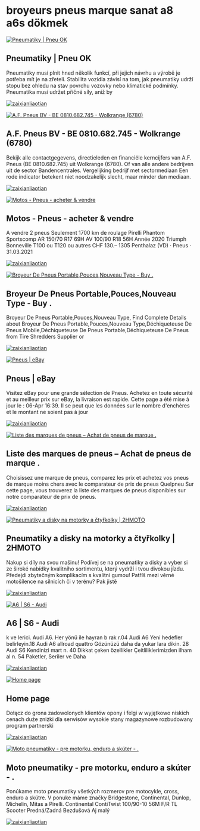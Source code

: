 # broyeurs pneus marque sanat a8 a6s dökmek
<a href="https://mnn.zoosnet.net/LR/Chatpre.aspx?id=MNN94995150&p=https://topgrinding.com/" target="_blank">![Pneumatiky | Pneu OK](https://github.com/technlg/images/blob/main/6.jpg)</a>
## Pneumatiky | Pneu OK
Pneumatiky musí plnit hned několik funkcí, při jejich návrhu a výrobě je potřeba mít je na zřeteli. Stabilita vozidla závisí na tom, jak pneumatiky udrží stopu bez ohledu na stav povrchu vozovky nebo klimatické podmínky. Pneumatika musí udržet příčné síly, aniž by 
<a href="https://mnn.zoosnet.net/LR/Chatpre.aspx?id=MNN94995150&p=https://topgrinding.com/" target="_blank"><img src="https://github.com/technlg/images/raw/main/chat11.jpg" alt="zaixianliaotian"/></a><a href="//whatsapp.shibangsoft.com/WhatsApp.php" ><img src="https://github.com/technlg/images/raw/main/chat11.png" alt=""></a>
<a href="https://mnn.zoosnet.net/LR/Chatpre.aspx?id=MNN94995150&p=https://topgrinding.com/" target="_blank">![A.F. Pneus BV - BE 0810.682.745 - Wolkrange (6780)](https://github.com/technlg/images/blob/main/22.jpg)</a>
## A.F. Pneus BV - BE 0810.682.745 - Wolkrange (6780)
Bekijk alle contactgegevens, directieleden en financiële kerncijfers van A.F. Pneus (BE 0810.682.745) uit Wolkrange (6780). Of van alle andere bedrijven uit de sector Bandencentrales. Vergelijking bedrijf met sectormediaan Een rode indicator betekent niet noodzakelijk slecht, maar minder dan mediaan.
<a href="https://mnn.zoosnet.net/LR/Chatpre.aspx?id=MNN94995150&p=https://topgrinding.com/" target="_blank"><img src="https://github.com/technlg/images/raw/main/chat11.jpg" alt="zaixianliaotian"/></a><a href="//whatsapp.shibangsoft.com/WhatsApp.php" ><img src="https://github.com/technlg/images/raw/main/chat11.png" alt=""></a>
<a href="https://mnn.zoosnet.net/LR/Chatpre.aspx?id=MNN94995150&p=https://topgrinding.com/" target="_blank">![Motos - Pneus - acheter & vendre](https://github.com/technlg/images/blob/main/33.jpg)</a>
## Motos - Pneus - acheter & vendre
A vendre 2 pneus Seulement 1700 km de roulage Pirelli Phantom Sportscomp AR 150/70 R17 69H AV 100/90 R18 56H Année 2020 Triumph Bonneville T100 ou T120 ou autres CHF 130.– 1305 Penthalaz (VD) · Pneus · 31.03.2021
<a href="https://mnn.zoosnet.net/LR/Chatpre.aspx?id=MNN94995150&p=https://topgrinding.com/" target="_blank"><img src="https://github.com/technlg/images/raw/main/chat11.jpg" alt="zaixianliaotian"/></a><a href="//whatsapp.shibangsoft.com/WhatsApp.php" ><img src="https://github.com/technlg/images/raw/main/chat11.png" alt=""></a>
<a href="https://mnn.zoosnet.net/LR/Chatpre.aspx?id=MNN94995150&p=https://topgrinding.com/" target="_blank">![Broyeur De Pneus Portable,Pouces,Nouveau Type - Buy .](https://github.com/technlg/images/blob/main/26.jpg)</a>
## Broyeur De Pneus Portable,Pouces,Nouveau Type - Buy .
Broyeur De Pneus Portable,Pouces,Nouveau Type, Find Complete Details about Broyeur De Pneus Portable,Pouces,Nouveau Type,Déchiqueteuse De Pneus Mobile,Déchiqueteuse De Pneus Portable,Déchiqueteuse De Pneus from Tire Shredders Supplier or
<a href="https://mnn.zoosnet.net/LR/Chatpre.aspx?id=MNN94995150&p=https://topgrinding.com/" target="_blank"><img src="https://github.com/technlg/images/raw/main/chat11.jpg" alt="zaixianliaotian"/></a><a href="//whatsapp.shibangsoft.com/WhatsApp.php" ><img src="https://github.com/technlg/images/raw/main/chat11.png" alt=""></a>
<a href="https://mnn.zoosnet.net/LR/Chatpre.aspx?id=MNN94995150&p=https://topgrinding.com/" target="_blank">![Pneus | eBay](https://github.com/technlg/images/blob/main/30.jpg)</a>
## Pneus | eBay
Visitez eBay pour une grande sélection de Pneus. Achetez en toute sécurité et au meilleur prix sur eBay, la livraison est rapide. Cette page a été mise à jour le : 06-Apr 16:39. Il se peut que les données sur le nombre d'enchères et le montant ne soient pas à jour 
<a href="https://mnn.zoosnet.net/LR/Chatpre.aspx?id=MNN94995150&p=https://topgrinding.com/" target="_blank"><img src="https://github.com/technlg/images/raw/main/chat11.jpg" alt="zaixianliaotian"/></a><a href="//whatsapp.shibangsoft.com/WhatsApp.php" ><img src="https://github.com/technlg/images/raw/main/chat11.png" alt=""></a>
<a href="https://mnn.zoosnet.net/LR/Chatpre.aspx?id=MNN94995150&p=https://topgrinding.com/" target="_blank">![Liste des marques de pneus – Achat de pneus de marque .](https://github.com/technlg/images/blob/main/49.jpg)</a>
## Liste des marques de pneus – Achat de pneus de marque .
Choisissez une marque de pneus, comparez les prix et achetez vos pneus de marque moins chers avec le comparateur de prix de pneus Quelpneu Sur cette page, vous trouverez la liste des marques de pneus disponibles sur notre comparateur de prix de pneus.
<a href="https://mnn.zoosnet.net/LR/Chatpre.aspx?id=MNN94995150&p=https://topgrinding.com/" target="_blank"><img src="https://github.com/technlg/images/raw/main/chat11.jpg" alt="zaixianliaotian"/></a><a href="//whatsapp.shibangsoft.com/WhatsApp.php" ><img src="https://github.com/technlg/images/raw/main/chat11.png" alt=""></a>
<a href="https://mnn.zoosnet.net/LR/Chatpre.aspx?id=MNN94995150&p=https://topgrinding.com/" target="_blank">![Pneumatiky a disky na motorky a čtyřkolky | 2HMOTO](https://github.com/technlg/images/blob/main/66.jpg)</a>
## Pneumatiky a disky na motorky a čtyřkolky | 2HMOTO
Nakup si díly na svou mašinu! Podívej se na pneumatiky a disky a vyber si ze široké nabídky kvalitního sortimentu, který vydrží i tvou divokou jízdu. Předejdi zbytečným komplikacím s kvalitní gumou! Patříš mezi věrné motošílence na silnicích či v terénu? Pak jistě 
<a href="https://mnn.zoosnet.net/LR/Chatpre.aspx?id=MNN94995150&p=https://topgrinding.com/" target="_blank"><img src="https://github.com/technlg/images/raw/main/chat11.jpg" alt="zaixianliaotian"/></a><a href="//whatsapp.shibangsoft.com/WhatsApp.php" ><img src="https://github.com/technlg/images/raw/main/chat11.png" alt=""></a>
<a href="https://mnn.zoosnet.net/LR/Chatpre.aspx?id=MNN94995150&p=https://topgrinding.com/" target="_blank">![A6 | S6 - Audi](https://github.com/technlg/images/blob/main/63.jpg)</a>
## A6 | S6 - Audi
k ve lerici. Audi A6. Her yönü ile hayran b rak r.04 Audi A6 Yeni hedefler belirleyin.18 Audi A6 allroad quattro Gözünüzü daha da yukar lara dikin. 28 Audi S6 Kendinizi mart n. 40 Dikkat çeken özellikler Çeitliliklerimizden ilham al n. 54 Paketler, Seriler ve Daha
<a href="https://mnn.zoosnet.net/LR/Chatpre.aspx?id=MNN94995150&p=https://topgrinding.com/" target="_blank"><img src="https://github.com/technlg/images/raw/main/chat11.jpg" alt="zaixianliaotian"/></a><a href="//whatsapp.shibangsoft.com/WhatsApp.php" ><img src="https://github.com/technlg/images/raw/main/chat11.png" alt=""></a>
<a href="https://mnn.zoosnet.net/LR/Chatpre.aspx?id=MNN94995150&p=https://topgrinding.com/" target="_blank">![Home page](https://github.com/technlg/images/blob/main/65.jpg)</a>
## Home page
Dołącz do grona zadowolonych klientów opony i felgi w wyjątkowo niskich cenach duże zniżki dla serwisów wysokie stany magazynowe rozbudowany program partnerski 
<a href="https://mnn.zoosnet.net/LR/Chatpre.aspx?id=MNN94995150&p=https://topgrinding.com/" target="_blank"><img src="https://github.com/technlg/images/raw/main/chat11.jpg" alt="zaixianliaotian"/></a><a href="//whatsapp.shibangsoft.com/WhatsApp.php" ><img src="https://github.com/technlg/images/raw/main/chat11.png" alt=""></a>
<a href="https://mnn.zoosnet.net/LR/Chatpre.aspx?id=MNN94995150&p=https://topgrinding.com/" target="_blank">![Moto pneumatiky - pre motorku, enduro a skúter - .](https://github.com/technlg/images/blob/main/28.jpg)</a>
## Moto pneumatiky - pre motorku, enduro a skúter - .
Ponúkame moto pneumatiky všetkých rozmerov pre motocykle, cross, enduro a skútre. V ponuke máme značky Bridgestone, Continental, Dunlop, Michelin, Mitas a Pirelli. Continental ContiTwist 100/90-10 56M F/R TL Scooter Predná/Zadná Bezdušová Aj malý 
<a href="https://mnn.zoosnet.net/LR/Chatpre.aspx?id=MNN94995150&p=https://topgrinding.com/" target="_blank"><img src="https://github.com/technlg/images/raw/main/chat11.jpg" alt="zaixianliaotian"/></a><a href="//whatsapp.shibangsoft.com/WhatsApp.php" ><img src="https://github.com/technlg/images/raw/main/chat11.png" alt=""></a>

